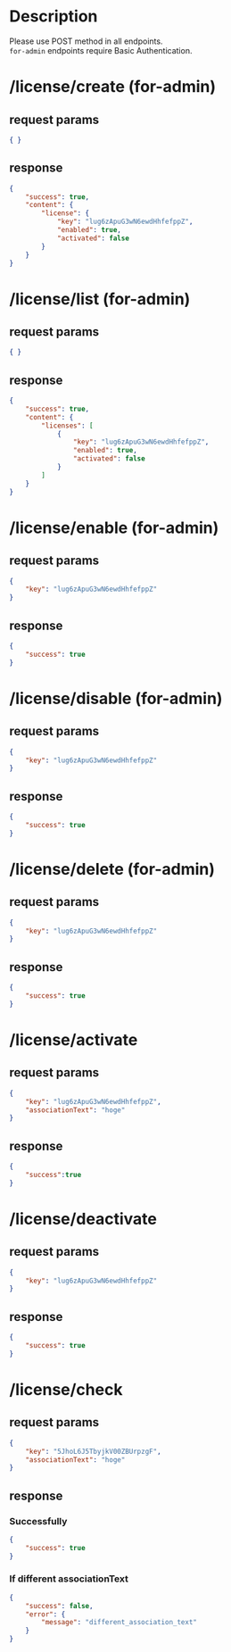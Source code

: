# Description
Please use POST method in all endpoints.  
`for-admin` endpoints require Basic Authentication.  

# /license/create (for-admin)
## request params
```json
{ }
```
## response
```json
{
	"success": true,
	"content": {
		"license": {
			"key": "lug6zApuG3wN6ewdHhfefppZ",
			"enabled": true,
			"activated": false
		}
	}
}
```

# /license/list (for-admin)
## request params
```json
{ }
```
## response
```json
{
	"success": true,
	"content": {
		"licenses": [
			{
				"key": "lug6zApuG3wN6ewdHhfefppZ",
				"enabled": true,
				"activated": false
			}
		]
	}
}
```

# /license/enable (for-admin)
## request params
```json
{
	"key": "lug6zApuG3wN6ewdHhfefppZ"
}
```
## response
```json
{
	"success": true
}
```

# /license/disable (for-admin)
## request params
```json
{
	"key": "lug6zApuG3wN6ewdHhfefppZ"
}
```
## response
```json
{
	"success": true
}
```

# /license/delete (for-admin)
## request params
```json
{
	"key": "lug6zApuG3wN6ewdHhfefppZ"
}
```
## response
```json
{
	"success": true
}
```

# /license/activate
## request params
```json
{
	"key": "lug6zApuG3wN6ewdHhfefppZ",
	"associationText": "hoge"
}
```
## response
```json
{
	"success":true
}
```

# /license/deactivate
## request params
```json
{
	"key": "lug6zApuG3wN6ewdHhfefppZ"
}
```
## response
```json
{
	"success": true
}
```

# /license/check
## request params
```json
{
	"key": "5JhoL6J5TbyjkV00ZBUrpzgF",
	"associationText": "hoge"
}
```
## response
### Successfully
```json
{
	"success": true
}
```
### If different associationText
```json
{
	"success": false,
	"error": {
		"message": "different_association_text"
	}
}
```
